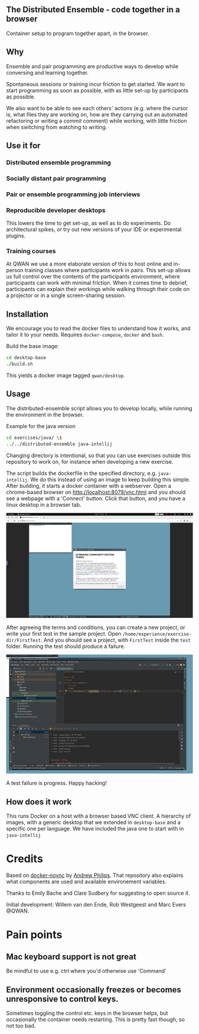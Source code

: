 ## The Distributed Ensemble - code together in a browser

Container setup to program together apart, in the browser.

## Why

Ensemble and pair programming are productive ways to develop while
conversing and learning together.

Spontaneous sessions or training incur friction to get started. We want
to start programming as soon as possible, with as little set-up by
participants as possible.

We also want to be able to see each others' actions (e.g. where the cursor is, what files they are working on, how are they carrying out an automated refactoring or writing a commit comment) while working, with little friction when switching from watching to writing.

## Use it for

### Distributed ensemble programming

### Socially distant pair programming

### Pair or ensemble programming job interviews

### Reproducible developer desktops 

This lowers the time to get set-up, as well as to do experiments. Do architectural spikes, or try out new versions of your IDE or experimental plugins.

### Training courses

At QWAN we use a more elaborate version of this to host online and
in-person training classes where participants work in pairs. This set-up
allows us full control over the contents of the participants
environment, where participants can work with minimal friction. When it
comes time to debrief, participants can explain their workings while
walking through their code on a projector or in a single screen-sharing
session.

## Installation

We encourage you to read the docker files to understand how it works,
and tailor it to your needs. Requires `docker-compose`, `docker` and `bash`.

Build the base image:

``` sh
cd desktop-base
./build.sh
```

This yields a docker image tagged `qwan/desktop`.

## Usage

The distributed-ensemble script allows you to develop locally, while running
the environment in the browser.

Example for the java version 

``` sh
cd exercises/java/ \$
../../distributed-ensemble java-intellij
```

Changing directory is intentional, so that you can use exercises outside this repository to work on, for instance when developing a new exercise.

The script builds the dockerfile in the specified directory, e.g. `java-intellij`. We do this instead of using an image to keep building this simple. After building, it starts a docker container with a webserver. Open a chrome-based browser on [http://localhost:8079/vnc.html](http://localhost:8079/vnc.html]) and you should see a webpage with a 'Connect' button. Click that button, and you have a linux desktop in a browser tab.

![Fluxbox desktop with IntelliJ community edition terms and conditions dialog.](./doc/vnc-open-project.png)

After agreeing the terms and conditions, you can create a new project, or write your first test in the sample project. Open `/home/experience/exercise-dir/FirstTest`. And you should see a project, with `FirstTest` inside the `test` folder. Running the test should produce a failure.

![Screenshot of IntelliJ with a failing test](./doc/firsttest-shouldfail.png)
  
A test failure is progress. Happy hacking!

## How does it work

This runs Docker on a host with a browser based VNC client. A hierarchy of images,
with a generic desktop that we extended in `desktop-base` and a specific one per language. We have included
the java one to start with in `java-intellij`

# Credits

Based on [docker-novnc](https://github.com/theasp/docker-novnc) by [Andrew Philips](https://github.com/theasp).
That repository also explains what components are used and available environement variables.

Thanks to Emily Bache and Clare Sudbery for suggesting to open source it.

Initial development: Willem van den Ende, Rob Westgeest and Marc Evers @QWAN.

# Pain points

## Mac keyboard support is not great

Be mindful to use e.g. ctrl where you'd otherwise use 'Command'

## Environment occasionally freezes or becomes unresponsive to control keys. 

Sometimes toggling the control etc. keys in the browser helps, but occasionally the container needs restarting. This is pretty fast though, so not too bad.
